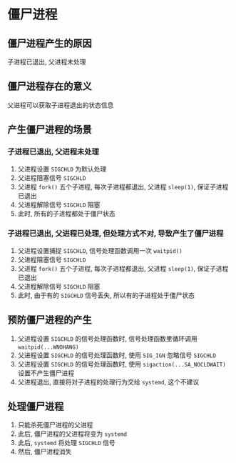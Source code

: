 
# 僵尸进程
## 僵尸进程产生的原因
子进程已退出, 父进程未处理

## 僵尸进程存在的意义
父进程可以获取子进程退出的状态信息

## 产生僵尸进程的场景
### 子进程已退出, 父进程未处理
1. 父进程设置 `SIGCHLD` 为默认处理
2. 父进程阻塞信号 `SIGCHLD`
3. 父进程 `fork()` 五个子进程, 每次子进程都退出, 父进程 `sleep(1)`, 保证子进程已退出
4. 父进程解除信号 `SIGCHLD` 阻塞
5. 此时, 所有的子进程都处于僵尸状态

### 子进程已退出, 父进程已处理, 但处理方式不对, 导致产生了僵尸进程
1. 父进程设置捕捉 `SIGCHLD`, 信号处理函数调用一次 `waitpid()`
2. 父进程阻塞信号 `SIGCHLD`
3. 父进程 `fork()` 五个子进程, 每次子进程都退出, 父进程 `sleep(1)`, 保证子进程已退出
4. 父进程解除信号 `SIGCHLD` 阻塞
5. 此时, 由于有的 `SIGCHLD` 信号丢失, 所以有的子进程处于僵尸状态

## 预防僵尸进程的产生
1. 父进程设置 `SIGCHLD` 的信号处理函数时, 信号处理函数里循环调用 `waitpid(...WNOHANG)`
2. 父进程设置 `SIGCHLD` 的信号处理函数时, 使用 `SIG_IGN` 忽略信号 `SIGCHLD`
3. 父进程设置 `SIGCHLD` 的信号处理函数时, 使用 `sigaction(...SA_NOCLDWAIT)` 设置不产生僵尸进程
4. 父进程退出, 直接将对子进程的处理行为交给 `systemd`, 这个不建议

## 处理僵尸进程
1. 只能杀死僵尸进程的父进程
2. 此后, 僵尸进程的父进程将变为 `systemd`
3. 此后, `systemd` 将处理 `SIGCHLD` 信号
4. 然后, 僵尸进程消失


